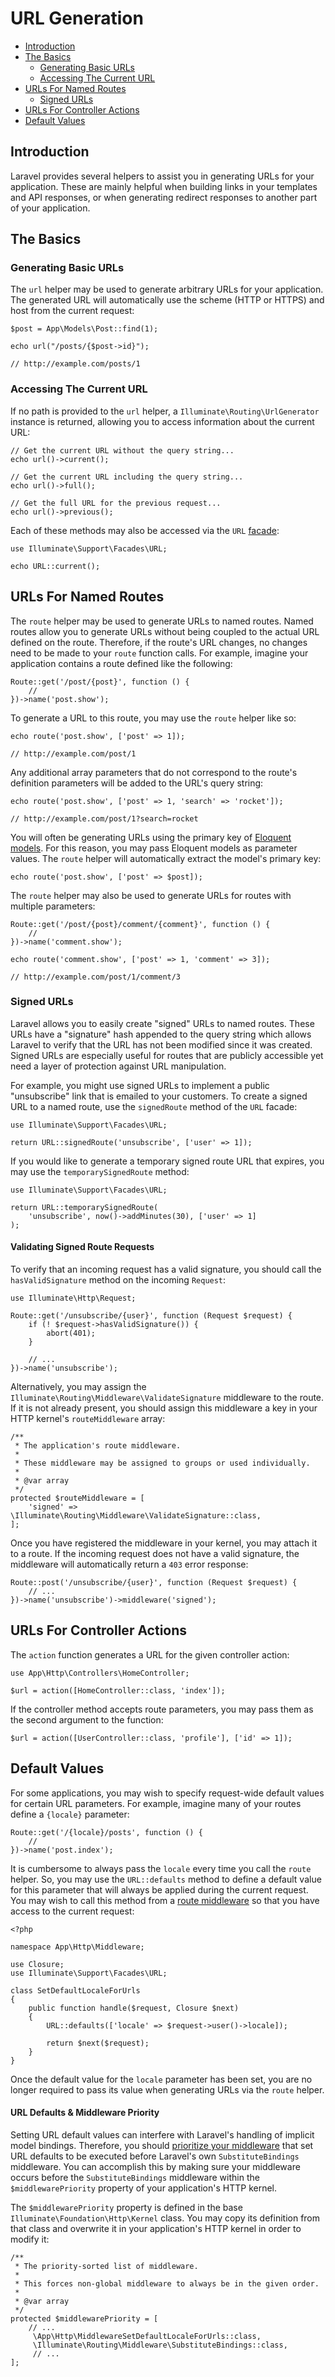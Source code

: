 # URL Generation

- [Introduction](#introduction)
- [The Basics](#the-basics)
    - [Generating Basic URLs](#generating-basic-urls)
    - [Accessing The Current URL](#accessing-the-current-url)
- [URLs For Named Routes](#urls-for-named-routes)
    - [Signed URLs](#signed-urls)
- [URLs For Controller Actions](#urls-for-controller-actions)
- [Default Values](#default-values)

<a name="introduction"></a>
## Introduction

Laravel provides several helpers to assist you in generating URLs for your application. These are mainly helpful when building links in your templates and API responses, or when generating redirect responses to another part of your application.

<a name="the-basics"></a>
## The Basics

<a name="generating-basic-urls"></a>
### Generating Basic URLs

The `url` helper may be used to generate arbitrary URLs for your application. The generated URL will automatically use the scheme (HTTP or HTTPS) and host from the current request:

    $post = App\Models\Post::find(1);

    echo url("/posts/{$post->id}");

    // http://example.com/posts/1

<a name="accessing-the-current-url"></a>
### Accessing The Current URL

If no path is provided to the `url` helper, a `Illuminate\Routing\UrlGenerator` instance is returned, allowing you to access information about the current URL:

    // Get the current URL without the query string...
    echo url()->current();

    // Get the current URL including the query string...
    echo url()->full();

    // Get the full URL for the previous request...
    echo url()->previous();

Each of these methods may also be accessed via the `URL` [facade](/docs/{{version}}/facades):

    use Illuminate\Support\Facades\URL;

    echo URL::current();

<a name="urls-for-named-routes"></a>
## URLs For Named Routes

The `route` helper may be used to generate URLs to named routes. Named routes allow you to generate URLs without being coupled to the actual URL defined on the route. Therefore, if the route's URL changes, no changes need to be made to your `route` function calls. For example, imagine your application contains a route defined like the following:

    Route::get('/post/{post}', function () {
        //
    })->name('post.show');

To generate a URL to this route, you may use the `route` helper like so:

    echo route('post.show', ['post' => 1]);

    // http://example.com/post/1

Any additional array parameters that do not correspond to the route's definition parameters will be added to the URL's query string:

    echo route('post.show', ['post' => 1, 'search' => 'rocket']);

    // http://example.com/post/1?search=rocket

You will often be generating URLs using the primary key of [Eloquent models](/docs/{{version}}/eloquent). For this reason, you may pass Eloquent models as parameter values. The `route` helper will automatically extract the model's primary key:

    echo route('post.show', ['post' => $post]);

The `route` helper may also be used to generate URLs for routes with multiple parameters:

    Route::get('/post/{post}/comment/{comment}', function () {
        //
    })->name('comment.show');

    echo route('comment.show', ['post' => 1, 'comment' => 3]);

    // http://example.com/post/1/comment/3

<a name="signed-urls"></a>
### Signed URLs

Laravel allows you to easily create "signed" URLs to named routes. These URLs have a "signature" hash appended to the query string which allows Laravel to verify that the URL has not been modified since it was created. Signed URLs are especially useful for routes that are publicly accessible yet need a layer of protection against URL manipulation.

For example, you might use signed URLs to implement a public "unsubscribe" link that is emailed to your customers. To create a signed URL to a named route, use the `signedRoute` method of the `URL` facade:

    use Illuminate\Support\Facades\URL;

    return URL::signedRoute('unsubscribe', ['user' => 1]);

If you would like to generate a temporary signed route URL that expires, you may use the `temporarySignedRoute` method:

    use Illuminate\Support\Facades\URL;

    return URL::temporarySignedRoute(
        'unsubscribe', now()->addMinutes(30), ['user' => 1]
    );

#### Validating Signed Route Requests

To verify that an incoming request has a valid signature, you should call the `hasValidSignature` method on the incoming `Request`:

    use Illuminate\Http\Request;

    Route::get('/unsubscribe/{user}', function (Request $request) {
        if (! $request->hasValidSignature()) {
            abort(401);
        }

        // ...
    })->name('unsubscribe');

Alternatively, you may assign the `Illuminate\Routing\Middleware\ValidateSignature` middleware to the route. If it is not already present, you should assign this middleware a key in your HTTP kernel's `routeMiddleware` array:

    /**
     * The application's route middleware.
     *
     * These middleware may be assigned to groups or used individually.
     *
     * @var array
     */
    protected $routeMiddleware = [
        'signed' => \Illuminate\Routing\Middleware\ValidateSignature::class,
    ];

Once you have registered the middleware in your kernel, you may attach it to a route. If the incoming request does not have a valid signature, the middleware will automatically return a `403` error response:

    Route::post('/unsubscribe/{user}', function (Request $request) {
        // ...
    })->name('unsubscribe')->middleware('signed');

<a name="urls-for-controller-actions"></a>
## URLs For Controller Actions

The `action` function generates a URL for the given controller action:

    use App\Http\Controllers\HomeController;

    $url = action([HomeController::class, 'index']);

If the controller method accepts route parameters, you may pass them as the second argument to the function:

    $url = action([UserController::class, 'profile'], ['id' => 1]);

<a name="default-values"></a>
## Default Values

For some applications, you may wish to specify request-wide default values for certain URL parameters. For example, imagine many of your routes define a `{locale}` parameter:

    Route::get('/{locale}/posts', function () {
        //
    })->name('post.index');

It is cumbersome to always pass the `locale` every time you call the `route` helper. So, you may use the `URL::defaults` method to define a default value for this parameter that will always be applied during the current request. You may wish to call this method from a [route middleware](/docs/{{version}}/middleware#assigning-middleware-to-routes) so that you have access to the current request:

    <?php

    namespace App\Http\Middleware;

    use Closure;
    use Illuminate\Support\Facades\URL;

    class SetDefaultLocaleForUrls
    {
        public function handle($request, Closure $next)
        {
            URL::defaults(['locale' => $request->user()->locale]);

            return $next($request);
        }
    }

Once the default value for the `locale` parameter has been set, you are no longer required to pass its value when generating URLs via the `route` helper.

#### URL Defaults & Middleware Priority

Setting URL default values can interfere with Laravel's handling of implicit model bindings. Therefore, you should [prioritize your middleware](https://laravel.com/docs/{{version}}/middleware#sorting-middleware) that set URL defaults to be executed before Laravel's own `SubstituteBindings` middleware. You can accomplish this by making sure your middleware occurs before the `SubstituteBindings` middleware within the `$middlewarePriority` property of your application's HTTP kernel.

The `$middlewarePriority` property is defined in the base `Illuminate\Foundation\Http\Kernel` class. You may copy its definition from that class and overwrite it in your application's HTTP kernel in order to modify it:

    /**
     * The priority-sorted list of middleware.
     *
     * This forces non-global middleware to always be in the given order.
     *
     * @var array
     */
    protected $middlewarePriority = [
        // ...
         \App\Http\MiddlewareSetDefaultLocaleForUrls::class,
         \Illuminate\Routing\Middleware\SubstituteBindings::class,
         // ...
    ];
